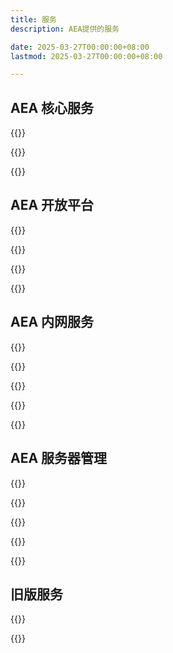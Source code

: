 ```yaml
---
title: 服务
description: AEA提供的服务

date: 2025-03-27T00:00:00+08:00
lastmod: 2025-03-27T00:00:00+08:00

---
```


<style>
.services-grid {
  display: grid;
  grid-template-columns: repeat(2, 1fr);
  gap: 24px;
  margin-bottom: 32px;
}

@media (max-width: 768px) {
  .services-grid {
    grid-template-columns: 1fr;
  }
}
</style>


## AEA 核心服务

{{<externalLinkCard title="AEA 设备租借" link="?" cover="?">}}

{{<externalLinkCard title="AEA 3D打印申请" link="?" cover="?">}}

{{<externalLinkCard title="AEA 公用文件资源库" link="http://aea1989.tech/" cover="?">}}


## AEA 开放平台

{{<externalLinkCard title="AEA in Bilibili" link="https://space.bilibili.com/512380538" cover="/images/AEA_Logo.png">}}

{{<externalLinkCard title="AEA Github组织" link="https://github.com/Applicable-Electronic-Association" cover="/images/Services/github.gif">}}

{{<externalLinkCard title="AEA 嘉立创开源广场" link="https://oshwhub.com/kongyouxether/works" cover="/images/Services/jlc.jpeg">}}

{{<externalLinkCard title="AEA 官方飞书平台" link="?" cover="/images/Services/lark.png">}}

## AEA 内网服务

{{<externalLinkCard title="AEA 公用文件资源库" link="http://aea1989.tech/" cover="?">}}

{{<externalLinkCard title="AEA 远程打印服务" link="?" cover="/images/Services/cups.webp">}}

{{<externalLinkCard title="AEA HomeAssistant" link="?" cover="/images/Services/hass.png">}}

{{<externalLinkCard title="AEA Samba" link="?" cover="?">}}

{{<externalLinkCard title="AEA NextCloud" link="?" cover="/images/Services/Nextcloud_Logo.svg.png">}}

<!-- {{<externalLinkCard title="AEA Samba" link="?" cover="?">}} -->

## AEA 服务器管理

{{<externalLinkCard title="AEA 服务器DashBoard" link="http://aea1989.tech/aea-dashboard/" cover="/images/Services/server.png">}}

{{<externalLinkCard title="AEA OpenWRT" link="?" cover="/images/Services/">}}

{{<externalLinkCard title="AEA TrueNAS" link="?" cover="/images/Services/truenas.webp">}}

{{<externalLinkCard title="AEA Debian" link="?" cover="/images/Services/Debian-OpenLogo.svg.png">}}

{{<externalLinkCard title="AEA ESXI" link="?" cover="/images/Services/esxi.webp">}}

## 旧版服务

{{<externalLinkCard title="AEA 公告板（已停用）" link="http://aea1989.tech/blackboard/" cover="?">}}

{{<externalLinkCard title="AEA Public Server V2" link="http://aea1989.tech/main/" cover="?">}}


